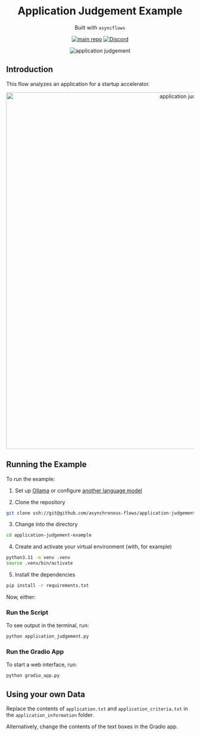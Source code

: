 <div align="center">
<h1>
Application Judgement Example
</h1>

Built with `asyncflows`

[![main repo](https://img.shields.io/badge/main_repo-1f425f)](https://github.com/asynchronous-flows/asyncflows)
[![Discord](https://img.shields.io/badge/discord-7289da)](https://discord.gg/AGZ6GrcJCh)

![application judgement](https://github.com/asynchronous-flows/application-judgement-example/assets/24586651/304c4b15-b385-4ae5-bce5-16c95e1a680c)

</div>

## Introduction

This flow analyzes an application for a startup accelerator. 

<div align="center">
<img width="955" alt="application judgement" src="https://github.com/asynchronous-flows/asyncflows-internal/assets/24586651/6a39d417-80b6-4cde-99c4-2ac26edfa4d3">
</div>

## Running the Example

To run the example:

1. Set up [Ollama](https://github.com/asynchronous-flows/asyncflows#setting-up-ollama-for-local-inference) or configure [another language model](https://github.com/asynchronous-flows/asyncflows#using-any-language-model)  

2. Clone the repository

```bash
git clone ssh://git@github.com/asynchronous-flows/application-judgement-example
```

3. Change into the directory

```bash
cd application-judgement-example
```

4. Create and activate your virtual environment (with, for example)

```bash
python3.11 -m venv .venv
source .venv/bin/activate
```

5. Install the dependencies

```bash
pip install -r requirements.txt
```

Now, either:

### Run the Script

To see output in the terminal, run:

```bash
python application_judgement.py
```

### Run the Gradio App

To start a web interface, run:

```bash
python gradio_app.py
```

## Using your own Data

Replace the contents of `application.txt` and `application_criteria.txt` in the `application_information` folder.

Alternatively, change the contents of the text boxes in the Gradio app.
